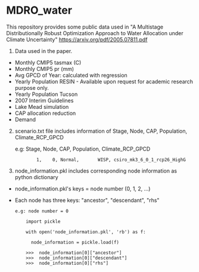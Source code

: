 # MDRO_water
This repository provides some public data used in "A Multistage Distributionally Robust Optimization Approach to Water Allocation under Climate Uncertainty"
https://arxiv.org/pdf/2005.07811.pdf

1. Data used in the paper.

- Monthly CMIP5 tasmax (C) 
- Monthly CMIP5 pr (mm)
- Avg GPCD of Year: calculated with regression 
- Yearly Population RESIN - Available upon request for academic research purpose only.
- Yearly Population Tucson
- 2007 Interim Guidelines
- Lake Mead simulation
- CAP allocation reduction
- Demand

2. scenario.txt file includes information of Stage, Node, CAP, Population, Climate_RCP_GPCD

      e.g: Stage, Node,    CAP, Population,            Climate_RCP_GPCD
       
               1,    0, Normal,       WISP, csiro_mk3_6_0_1_rcp26_HighG

3. node_information.pkl includes corresponding node information as python dictionary
- node_information.pkl's keys = node number (0, 1, 2, ...)
- Each node has three keys: "ancestor", "descendant", "rhs"

      e.g: node number = 0

          import pickle
    
          with open('node_information.pkl', 'rb') as f:
    
            node_information = pickle.load(f)
            
          >>>  node_information[0]["ancestor"]
          >>>  node_information[0]["descendant"]
          >>>  node_information[0]["rhs"]


